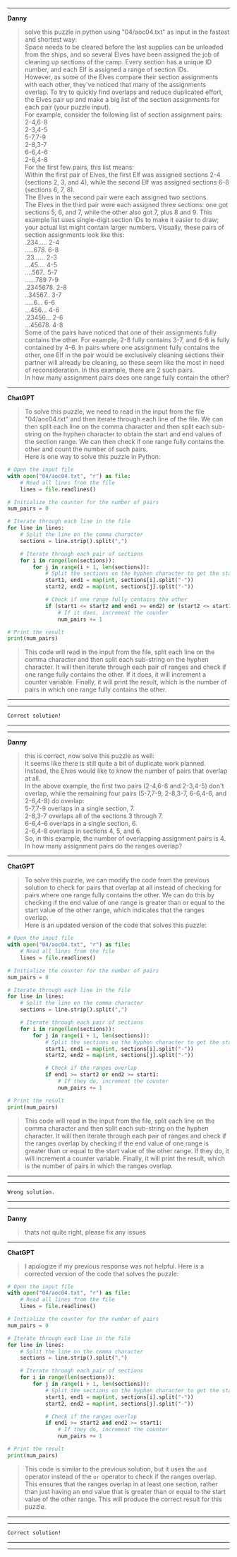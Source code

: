 ***
**Danny**
> solve this puzzle in python using "04/aoc04.txt" as input in the fastest and shortest way:  
Space needs to be cleared before the last supplies can be unloaded from the ships, and so several Elves have been assigned the job of cleaning up sections of the camp. Every section has a unique ID number, and each Elf is assigned a range of section IDs.  
However, as some of the Elves compare their section assignments with each other, they've noticed that many of the assignments overlap. To try to quickly find overlaps and reduce duplicated effort, the Elves pair up and make a big list of the section assignments for each pair (your puzzle input).  
For example, consider the following list of section assignment pairs:  
2-4,6-8  
2-3,4-5  
5-7,7-9  
2-8,3-7  
6-6,4-6  
2-6,4-8  
For the first few pairs, this list means:  
Within the first pair of Elves, the first Elf was assigned sections 2-4 (sections 2, 3, and 4), while the second Elf was assigned sections 6-8 (sections 6, 7, 8).  
The Elves in the second pair were each assigned two sections.  
The Elves in the third pair were each assigned three sections: one got sections 5, 6, and 7, while the other also got 7, plus 8 and 9.
This example list uses single-digit section IDs to make it easier to draw; your actual list might contain larger numbers. Visually, these pairs of section assignments look like this:  
.234.....  2-4  
.....678.  6-8  
.23......  2-3  
...45....  4-5  
....567..  5-7  
......789  7-9  
.2345678.  2-8  
..34567..  3-7  
.....6...  6-6  
...456...  4-6  
.23456...  2-6  
...45678.  4-8  
Some of the pairs have noticed that one of their assignments fully contains the other. For example, 2-8 fully contains 3-7, and 6-6 is fully contained by 4-6. In pairs where one assignment fully contains the other, one Elf in the pair would be exclusively cleaning sections their partner will already be cleaning, so these seem like the most in need of reconsideration. In this example, there are 2 such pairs.  
In how many assignment pairs does one range fully contain the other?

***

**ChatGPT**
> To solve this puzzle, we need to read in the input from the file "04/aoc04.txt" and then iterate through each line of the file. We can then split each line on the comma character and then split each sub-string on the hyphen character to obtain the start and end values of the section range. We can then check if one range fully contains the other and count the number of such pairs.  
Here is one way to solve this puzzle in Python:
```py
# Open the input file
with open("04/aoc04.txt", "r") as file:
    # Read all lines from the file
    lines = file.readlines()

# Initialize the counter for the number of pairs
num_pairs = 0

# Iterate through each line in the file
for line in lines:
    # Split the line on the comma character
    sections = line.strip().split(",")

    # Iterate through each pair of sections
    for i in range(len(sections)):
        for j in range(i + 1, len(sections)):
            # Split the sections on the hyphen character to get the start and end values
            start1, end1 = map(int, sections[i].split("-"))
            start2, end2 = map(int, sections[j].split("-"))

            # Check if one range fully contains the other
            if (start1 <= start2 and end1 >= end2) or (start2 <= start1 and end2 >= end1):
                # If it does, increment the counter
                num_pairs += 1

# Print the result
print(num_pairs)
```
> This code will read in the input from the file, split each line on the comma character and then split each sub-string on the hyphen character. It will then iterate through each pair of ranges and check if one range fully contains the other. If it does, it will increment a counter variable. Finally, it will print the result, which is the number of pairs in which one range fully contains the other.

***
***

`Correct solution!`

***
***

**Danny**
> this is correct, now solve this puzzle as well:  
It seems like there is still quite a bit of duplicate work planned. Instead, the Elves would like to know the number of pairs that overlap at all.  
In the above example, the first two pairs (2-4,6-8 and 2-3,4-5) don't overlap, while the remaining four pairs (5-7,7-9, 2-8,3-7, 6-6,4-6, and 2-6,4-8) do overlap:  
5-7,7-9 overlaps in a single section, 7.  
2-8,3-7 overlaps all of the sections 3 through 7.  
6-6,4-6 overlaps in a single section, 6.  
2-6,4-8 overlaps in sections 4, 5, and 6.  
So, in this example, the number of overlapping assignment pairs is 4.  
In how many assignment pairs do the ranges overlap?

***

**ChatGPT**
> To solve this puzzle, we can modify the code from the previous solution to check for pairs that overlap at all instead of checking for pairs where one range fully contains the other. We can do this by checking if the end value of one range is greater than or equal to the start value of the other range, which indicates that the ranges overlap.  
Here is an updated version of the code that solves this puzzle:
```py
# Open the input file
with open("04/aoc04.txt", "r") as file:
    # Read all lines from the file
    lines = file.readlines()

# Initialize the counter for the number of pairs
num_pairs = 0

# Iterate through each line in the file
for line in lines:
    # Split the line on the comma character
    sections = line.strip().split(",")

    # Iterate through each pair of sections
    for i in range(len(sections)):
        for j in range(i + 1, len(sections)):
            # Split the sections on the hyphen character to get the start and end values
            start1, end1 = map(int, sections[i].split("-"))
            start2, end2 = map(int, sections[j].split("-"))

            # Check if the ranges overlap
            if end1 >= start2 or end2 >= start1:
                # If they do, increment the counter
                num_pairs += 1

# Print the result
print(num_pairs)
```
> This code will read in the input from the file, split each line on the comma character and then split each sub-string on the hyphen character. It will then iterate through each pair of ranges and check if the ranges overlap by checking if the end value of one range is greater than or equal to the start value of the other range. If they do, it will increment a counter variable. Finally, it will print the result, which is the number of pairs in which the ranges overlap.
***
***
`Wrong solution.`
***
***
**Danny**
> thats not quite right, please fix any issues

***
**ChatGPT**
> I apologize if my previous response was not helpful. Here is a corrected version of the code that solves the puzzle:

```py
# Open the input file
with open("04/aoc04.txt", "r") as file:
    # Read all lines from the file
    lines = file.readlines()

# Initialize the counter for the number of pairs
num_pairs = 0

# Iterate through each line in the file
for line in lines:
    # Split the line on the comma character
    sections = line.strip().split(",")

    # Iterate through each pair of sections
    for i in range(len(sections)):
        for j in range(i + 1, len(sections)):
            # Split the sections on the hyphen character to get the start and end values
            start1, end1 = map(int, sections[i].split("-"))
            start2, end2 = map(int, sections[j].split("-"))

            # Check if the ranges overlap
            if end1 >= start2 and end2 >= start1:
                # If they do, increment the counter
                num_pairs += 1

# Print the result
print(num_pairs)
```
> This code is similar to the previous solution, but it uses the `and` operator instead of the `or` operator to check if the ranges overlap. This ensures that the ranges overlap in at least one section, rather than just having an end value that is greater than or equal to the start value of the other range. This will produce the correct result for this puzzle.
***
***
`Correct solution!`
***
***